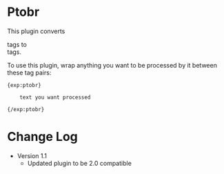 # Ptobr

This plugin converts <p> tags to <br /> tags.

To use this plugin, wrap anything you want to be processed by it between these tag pairs:

    {exp:ptobr}

        text you want processed

    {/exp:ptobr}


# Change Log

- Version 1.1
	- Updated plugin to be 2.0 compatible

